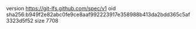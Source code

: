 version https://git-lfs.github.com/spec/v1
oid sha256:b949f2e82abc0fe9ce8aaf992223917e358988b413da2bdd365c5af3323d5f52
size 7708
